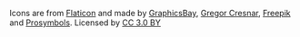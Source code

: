 Icons are from [Flaticon](www.flaticon.com) and made by [GraphicsBay](https://www.flaticon.com/authors/graphicsbay), [Gregor Cresnar](https://www.flaticon.com/authors/gregor-cresnar), [Freepik](https://www.flaticon.com/authors/freepik) and [Prosymbols](https://www.flaticon.com/authors/prosymbols). Licensed by [CC 3.0 BY](https://creativecommons.org/licenses/by/3.0/)
